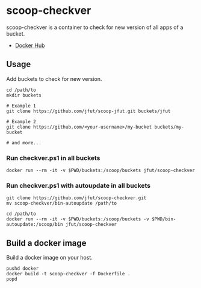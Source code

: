 # scoop-checkver

scoop-checkver is a container to check for new version of all apps of a bucket.

- [Docker Hub](https://hub.docker.com/r/jfut/scoop-checkver)

## Usage

Add buckets to check for new version.

```
cd /path/to
mkdir buckets

# Example 1
git clone https://github.com/jfut/scoop-jfut.git buckets/jfut

# Example 2
git clone https://github.com/<your-username>/my-bucket buckets/my-bucket

# and more...
```

### Run checkver.ps1 in all buckets

```
docker run --rm -it -v $PWD/buckets:/scoop/buckets jfut/scoop-checkver
```

### Run checkver.ps1 with autoupdate in all buckets

```
git clone https://github.com/jfut/scoop-checkver.git
mv scoop-checkver/bin-autoupdate /path/to

cd /path/to
docker run --rm -it -v $PWD/buckets:/scoop/buckets -v $PWD/bin-autoupdate:/scoop/bin jfut/scoop-checkver
```

## Build a docker image

Build a docker image on your host.

```
pushd docker
docker build -t scoop-checkver -f Dockerfile .
popd
```

